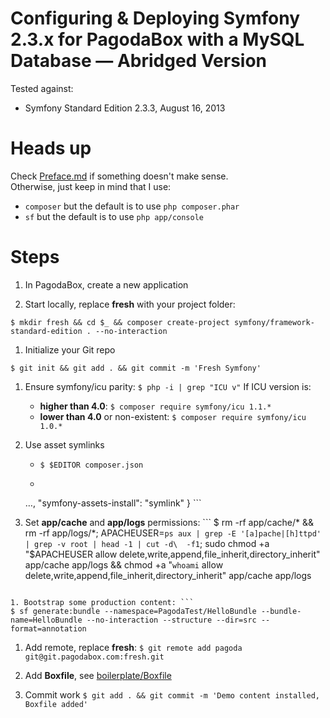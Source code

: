 Configuring & Deploying Symfony 2.3.x for PagodaBox with a MySQL Database — Abridged Version
==========================

Tested against:

* Symfony Standard Edition 2.3.3, August 16, 2013


# Heads up

Check [Preface.md](Preface.md) if something doesn't make sense.<br/>
Otherwise, just keep in mind that I use:

- `composer` but the default is to use `php composer.phar`
- `sf` but the default is to use `php app/console`

# Steps

1. In PagodaBox, create a new application

1. Start locally, replace **fresh** with your project folder:
```
$ mkdir fresh && cd $_ && composer create-project symfony/framework-standard-edition . --no-interaction
``` 

1. Initialize your Git repo
```
$ git init && git add . && git commit -m 'Fresh Symfony'
```

1. Ensure symfony/icu parity: ```$ php -i | grep "ICU v"``` If ICU version is:
	- **higher than 4.0**: `$ composer require symfony/icu 1.1.*`
	- **lower than 4.0** or non-existent: `$ composer require symfony/icu 1.0.*`

1. Use asset symlinks
	- ```$ $EDITOR composer.json```
	- ``` "extra": {
    …,
    "symfony-assets-install": "symlink"
} ```

1. Set **app/cache** and **app/logs** permissions: ```
$ rm -rf app/cache/* && rm -rf app/logs/*; APACHEUSER=`ps aux | grep -E '[a]pache|[h]ttpd' | grep -v root | head -1 | cut -d\  -f1`; sudo chmod +a "$APACHEUSER allow delete,write,append,file_inherit,directory_inherit" app/cache app/logs &&
chmod +a "`whoami` allow delete,write,append,file_inherit,directory_inherit" app/cache app/logs
```

1. Bootstrap some production content: ```
$ sf generate:bundle --namespace=PagodaTest/HelloBundle --bundle-name=HelloBundle --no-interaction --structure --dir=src --format=annotation
```

1. Add remote, replace **fresh**: `$ git remote add pagoda git@git.pagodabox.com:fresh.git`

1. Add **Boxfile**, see [boilerplate/Boxfile](boilerplate/Boxfile)

1. Commit work `$ git add . && git commit -m 'Demo content installed, Boxfile added'`
